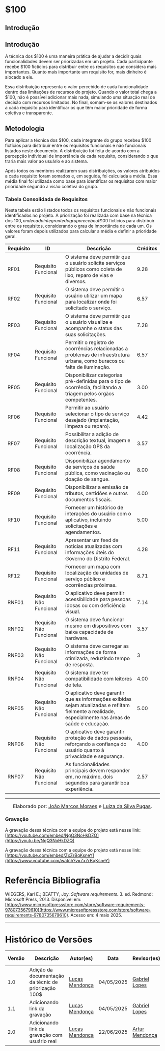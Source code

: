 # $100

## Introdução

## Introdução

A técnica dos $100 é uma maneira prática de ajudar a decidir quais funcionalidades devem ser priorizadas em um projeto. Cada participante recebe $100 fictícios para distribuir entre os requisitos que considera mais importantes. Quanto mais importante um requisito for, mais dinheiro é alocado a ele.

Essa distribuição representa o valor percebido de cada funcionalidade dentro das limitações de recursos do projeto. Quando o valor total chega a $100, não é possível adicionar mais nada, simulando uma situação real de decisão com recursos limitados. No final, somam-se os valores destinados a cada requisito para identificar os que têm maior prioridade de forma coletiva e transparente.

## Metodologia

Para aplicar a técnica dos $100, cada integrante do grupo recebeu $100 fictícios para distribuir entre os requisitos funcionais e não funcionais listados neste documento. A distribuição foi feita de acordo com a percepção individual de importância de cada requisito, considerando o que traria mais valor ao usuário e ao sistema.

Após todos os membros realizarem suas distribuições, os valores atribuídos a cada requisito foram somados e, em seguida, foi calculada a média. Essa média final foi utilizada como base para identificar os requisitos com maior prioridade segundo a visão coletiva do grupo.


### Tabela Consolidada de Requisitos

Nesta tabela estão listados todos os requisitos funcionais e não funcionais identificados no projeto. A priorização foi realizada com base na técnica dos $100, onde cada integrante do grupo recebeu R$100 fictícios para distribuir entre os requisitos, considerando o grau de importância de cada um. Os valores foram depois utilizados para calcular a média e definir a prioridade geral.

| Requisito  |           ID            | Descrição                                                                                                                                               | Créditos |
|---------|---------------------------|---------------------------------------------------------------------------------------------------------------------------------------------------------|----------|
| RF01    | Requisito Funcional       | O sistema deve permitir que o usuário solicite serviços públicos como coleta de lixo, reparo de vias e diversos.                                       |      9.28    |
| RF02    | Requisito Funcional       | O sistema deve permitir o usuário utilizar um mapa para localizar onde foi solicitado o serviço.                                                       |     6.57     |
| RF03    | Requisito Funcional       | O sistema deve permitir que o usuário visualize e acompanhe o status das suas solicitações.                                                            |     7.28     |
| RF04    | Requisito Funcional       | Permitir o registro de ocorrências relacionadas a problemas de infraestrutura urbana, como buracos ou falta de iluminação.                             |      6.57    |
| RF05    | Requisito Funcional       | Disponibilizar categorias pré-definidas para o tipo de ocorrência, facilitando a triagem pelos órgãos competentes.                                     |     3.00     |
| RF06    | Requisito Funcional       | Permitir ao usuário selecionar o tipo de serviço desejado (implantação, limpeza ou reparo).                                                             |     4.42     |
| RF07    | Requisito Funcional       | Possibilitar a adição de descrição textual, imagem e localização GPS da ocorrência.                                                                    |      3.57    |
| RF08    | Requisito Funcional       | Disponibilizar agendamento de serviços de saúde pública, como vacinação ou doação de sangue.                                                           |     8.00     |
| RF09    | Requisito Funcional       | Disponibilizar a emissão de tributos, certidões e outros documentos fiscais.                                                                           |     4.00     |
| RF10    | Requisito Funcional       | Fornecer um histórico de interações do usuário com o aplicativo, incluindo solicitações e agendamentos.                                                |     5.00     |
| RF11    | Requisito Funcional       | Apresentar um feed de notícias atualizadas com informações úteis do Governo do Distrito Federal.                                                       |     4.28     |
| RF12    | Requisito Funcional       | Fornecer um mapa com localização de unidades de serviço público e ocorrências próximas.                                                                |     8.71     |
| RNF01   | Requisito Não Funcional   | O aplicativo deve permitir acessibilidade para pessoas idosas ou com deficiência visual.                                                               |     7.14     |
| RNF02   | Requisito Não Funcional   | O sistema deve funcionar mesmo em dispositivos com baixa capacidade de hardware.                                                                       |     3.57     |
| RNF03   | Requisito Não Funcional   | O sistema deve carregar as informações de forma otimizada, reduzindo tempo de resposta.                                                                |      3    |
| RNF04   | Requisito Não Funcional   | O sistema deve ter compatibilidade com leitores de tela.                                                                                                |     4.00     |
| RNF05   | Requisito Não Funcional   | O aplicativo deve garantir que as informações exibidas sejam atualizadas e reflitam fielmente a realidade, especialmente nas áreas de saúde e educação.|    5.00      |
| RNF06   | Requisito Não Funcional   | O aplicativo deve garantir proteção de dados pessoais, reforçando a confiança do usuário quanto à privacidade e segurança.                             |      4.00    |
| RNF07   | Requisito Não Funcional   | As funcionalidades principais devem responder em, no máximo, dois segundos para garantir boa experiência.                                              |     2.57     |

---

<font size="3"><p style="text-align: center">Elaborado por: [João Marcos Moraes](https://github.com/JJOAOMARCOSS) e [Luiza da Silva Pugas](https://github.com/Luizaxx).</p></font>

### Gravação

A gravação dessa técnica com a equipe do projeto está nesse link:
[https://youtube.com/embed/NgQ3NoHkDZQ](https://youtu.be/NgQ3NoHkDZQ)

A gravação dessa técnica com a equipe do projeto está nesse link:
[https://youtube.com/embed/ZxZrBqKsneY](https://www.youtube.com/watch?v=ZxZrBqKsneY)

# Referência Bibliografia 

WIEGERS, Karl E.; BEATTY, Joy. *Software requirements*. 3. ed. Redmond: Microsoft Press, 2013. Disponível em: [https://www.microsoftpressstore.com/store/software-requirements-9780735679610](https://www.microsoftpressstore.com/store/software-requirements-9780735679610). Acesso em: 4 maio 2025.

---
# Histórico de Versões

| Versão | Descrição                                                      | Autor(es)                            | Data       | Revisor(es)         | Data de revisão |
|--------|----------------------------------------------------------------|--------------------------------------|------------|---------------------|------------------|
| 1.0    | Adição da documentação da técnic de priorização 100$                                       | [Lucas Mendonça](https://github.com/lucasarruda9) | 04/05/2025 | [Gabriel Lopes](https://github.com/BrzGab) | 04/05/2025       |
| 1.1    | Adicionando link da gravação                                       | [Lucas Mendonça](https://github.com/lucasarruda9) | 04/05/2025 | [Gabriel Lopes](https://github.com/BrzGab) | 04/05/2025       |
| 2.0 | Adicionando link da gravação com usuário real | [Lucas Mendonça](https://github.com/lucasarruda9) | 22/06/2025 | [Artur Mendonça](https://github.com/ArtyMend07) | 22/06/2025 |